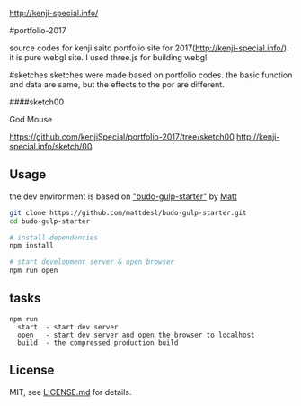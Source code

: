 http://kenji-special.info/

#portfolio-2017

source codes for kenji saito portfolio site for 2017(http://kenji-special.info/). it is pure webgl site. I used three.js for building webgl.

#sketches
sketches were made based on portfolio codes. the basic function and data are same, but the effects to the por are different.

####sketch00

God Mouse

https://github.com/kenjiSpecial/portfolio-2017/tree/sketch00
http://kenji-special.info/sketch/00



## Usage


the dev environment is based on ["budo-gulp-starter"](https://github.com/mattdesl/budo-gulp-starter) by [Matt](https://github.com/mattdesl)

```sh
git clone https://github.com/mattdesl/budo-gulp-starter.git
cd budo-gulp-starter

# install dependencies
npm install

# start development server & open browser
npm run open
```

## tasks

```
npm run
  start  - start dev server
  open   - start dev server and open the browser to localhost
  build  - the compressed production build
```

## License

MIT, see [LICENSE.md](http://github.com/mattdesl/budo-gulp-starter/blob/master/LICENSE.md) for details.
